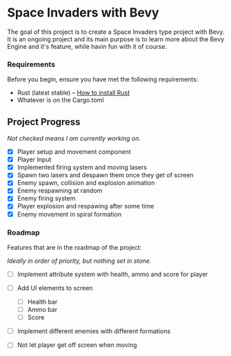 Space Invaders with Bevy
===
The goal of this project is to create a Space Invaders type project with Bevy. It is an ongoing project and its main purpose is to learn more about the Bevy Engine and it's feature, while havin fun with it of course.

### Requirements
Before you begin, ensure you have met the following requirements:
* Rust (latest stable) – [How to install Rust](https://www.rust-lang.org/en-US/install.html)
* Whatever is on the Cargo.toml

## Project Progress
*Not checked means I am currently working on.*
- [x] Player setup and movement component
- [x] Player Input
- [x] Implemented firing system and moving lasers
- [x] Spawn two lasers and despawn them once they get of screen
- [x] Enemy spawn, collision and explosion animation
- [x] Enemy respawning at random
- [x] Enemy firing system
- [x] Player explosion and respawing after some time
- [x] Enemy movement in spiral formation

### Roadmap
Features that are in the roadmap of the project:

*Ideally in order of priority, but nothing set in stone.*

- [ ] Implement attribute system with health, ammo and score for player
- [ ] Add UI elements to screen
  - [ ] Health bar
  - [ ] Ammo bar 
  - [ ] Score
- [ ] Implement different enemies with different formations
- [ ] Not let player get off screen when moving

